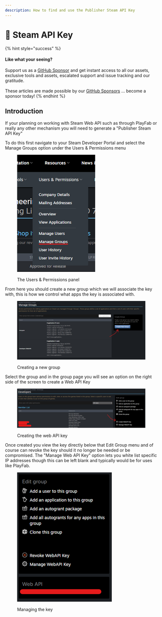 ```yaml
---
description: How to find and use the Publisher Steam API Key
---
```


# 🔑 Steam API Key

{% hint style="success" %}
#### Like what your seeing?

Support us as a [GitHub Sponsor](../become-a-sponsor/) and get instant access to all our assets, exclusive tools and assets, escalated support and issue tracking and our gratitude.\
\
These articles are made possible by our [GitHub Sponsors](../become-a-sponsor/) ... become a sponsor today!
{% endhint %}

## Introduction

If your planning on working with Steam Web API such as through PlayFab or really any other mechanism you will need to generate a "Publisher Steam API Key"

To do this first navigate to your Steam Developer Portal and select the Manage Groups option under the Users & Permissions menu

<figure><img src="../.gitbook/assets/image (2).png" alt="Manage user groups"><figcaption><p>The Users &#x26; Permissions panel</p></figcaption></figure>

From here you should create a new group which we will associate the key with, this is how we control what apps the key is associated with.

<figure><img src="../.gitbook/assets/image (1).png" alt="Create a new group"><figcaption><p>Creating a new group</p></figcaption></figure>

Select the group and in the group page you will see an option on the right side of the screen to create a Web API Key

<figure><img src="../.gitbook/assets/image (4).png" alt="Create the Web API key"><figcaption><p>Creating the web API key</p></figcaption></figure>

Once created you view the key directly below that Edit Group menu and of course can revoke the key should it no longer be needed or be compromised. The "Manage Web API Key" option lets you white list specific IP addresses though this can be left blank and typically would be for uses like PlayFab.

<figure><img src="../.gitbook/assets/image.png" alt="Manage the API key"><figcaption><p>Managing the key</p></figcaption></figure>
